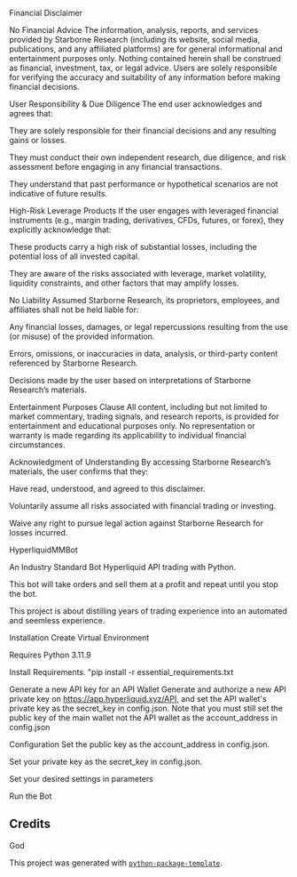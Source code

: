 Financial Disclaimer

No Financial Advice
The information, analysis, reports, and services provided by Starborne Research (including its website, social media, publications, and any affiliated platforms) are for general informational and entertainment purposes only. Nothing contained herein shall be construed as financial, investment, tax, or legal advice. Users are solely responsible for verifying the accuracy and suitability of any information before making financial decisions.

User Responsibility & Due Diligence
The end user acknowledges and agrees that:

They are solely responsible for their financial decisions and any resulting gains or losses.

They must conduct their own independent research, due diligence, and risk assessment before engaging in any financial transactions.

They understand that past performance or hypothetical scenarios are not indicative of future results.

High-Risk Leverage Products
If the user engages with leveraged financial instruments (e.g., margin trading, derivatives, CFDs, futures, or forex), they explicitly acknowledge that:

These products carry a high risk of substantial losses, including the potential loss of all invested capital.

They are aware of the risks associated with leverage, market volatility, liquidity constraints, and other factors that may amplify losses.

No Liability Assumed
Starborne Research, its proprietors, employees, and affiliates shall not be held liable for:

Any financial losses, damages, or legal repercussions resulting from the use (or misuse) of the provided information.

Errors, omissions, or inaccuracies in data, analysis, or third-party content referenced by Starborne Research.

Decisions made by the user based on interpretations of Starborne Research’s materials.

Entertainment Purposes Clause
All content, including but not limited to market commentary, trading signals, and research reports, is provided for entertainment and educational purposes only. No representation or warranty is made regarding its applicability to individual financial circumstances.

Acknowledgment of Understanding
By accessing Starborne Research’s materials, the user confirms that they:

Have read, understood, and agreed to this disclaimer.

Voluntarily assume all risks associated with financial trading or investing.

Waive any right to pursue legal action against Starborne Research for losses incurred.



HyperliquidMMBot

An Industry Standard Bot Hyperliquid API trading with Python.

This bot will take orders and sell them at a profit and repeat until you stop the bot.

This project is about distilling years of trading experience into an automated and seemless experience.

Installation
Create Virtual Environment

Requires Python 3.11.9

Install Requirements.
"pip install -r essential_requirements.txt

Generate a new API key for an API Wallet Generate and authorize a new API private key on https://app.hyperliquid.xyz/API, and set the API wallet's private key as the secret_key in config.json. Note that you must still set the public key of the main wallet not the API wallet as the account_address in config.json

Configuration
Set the public key as the account_address in config.json.

Set your private key as the secret_key in config.json.

Set your desired settings in parameters

Run the Bot







## Credits

God

This project was generated with [`python-package-template`](https://github.com/TezRomacH/python-package-template).
